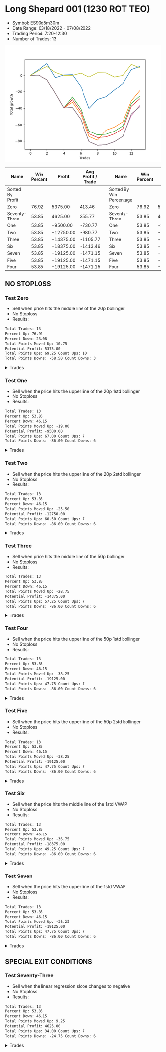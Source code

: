 # Long Shepard 001 (1230 ROT TEO) 
- Symbol: ES90d5m30m
- Date Range: 03/18/2022 - 07/08/2022
- Trading Period: 7:20-12:30
- Number of Trades: 13

![Plot](LongShepard001(1230ROTTEO)ES90d5m30m.png)

| Name | Win Percent | Profit | Avg Profit / Trade |     | Name | Win Percent | Profit | Avg Profit / Trade |
| ---- | ----------- | ------ | ------------------ | --- | ---- | ----------- | ------ | ------------------ |
| Sorted By <br> Profit | | | | | Sorted By <br> Win Percentage ||||
| Zero | 76.92 | 5375.00 | 413.46 |     | Zero | 76.92 | 5375.00 | 413.46 |
| Seventy-Three | 53.85 | 4625.00 | 355.77 |     | Seventy-Three | 53.85 | 4625.00 | 355.77 |
| One | 53.85 | -9500.00 | -730.77 |     | One | 53.85 | -9500.00 | -730.77 |
| Two | 53.85 | -12750.00 | -980.77 |     | Two | 53.85 | -12750.00 | -980.77 |
| Three | 53.85 | -14375.00 | -1105.77 |     | Three | 53.85 | -14375.00 | -1105.77 |
| Six | 53.85 | -18375.00 | -1413.46 |     | Six | 53.85 | -18375.00 | -1413.46 |
| Seven | 53.85 | -19125.00 | -1471.15 |     | Seven | 53.85 | -19125.00 | -1471.15 |
| Five | 53.85 | -19125.00 | -1471.15 |     | Five | 53.85 | -19125.00 | -1471.15 |
| Four | 53.85 | -19125.00 | -1471.15 |     | Four | 53.85 | -19125.00 | -1471.15 |

## NO STOPLOSS

### Test Zero
* Sell when price hits the middle line of the 20p bollinger
* No Stoploss
* Results:
```
Total Trades: 13
Percent Up: 76.92
Percent Down: 23.08
Total Points Moved Up: 10.75
Potential Profit: 5375.00
Total Points Ups: 69.25 Count Ups: 10
Total Points Downs: -58.50 Count Downs: 3
```

<details><summary>Trades</summary>

<code>In: 2022-04-11 08:30:00		Out: 2022-04-11 08:36:10		Total Position Time: 06:10		Total Move Up: 7.00		Total to Date: 7.00</code> <br />
<code>In: 2022-04-21 10:25:00		Out: 2022-04-21 10:31:05		Total Position Time: 06:05		Total Move Up: 7.25		Total to Date: 14.25</code> <br />
<code>In: 2022-04-22 08:10:00		Out: 2022-04-22 08:40:55		Total Position Time: 30:55		Total Move Up: -17.00		Total to Date: -2.75</code> <br />
<code>In: 2022-04-22 11:20:00		Out: 2022-04-22 11:21:10		Total Position Time: 01:10		Total Move Up: 3.25		Total to Date: 0.50</code> <br />
<code>In: 2022-04-22 12:15:00		Out: 2022-04-22 12:16:10		Total Position Time: 01:10		Total Move Up: 0.50		Total to Date: 1.00</code> <br />
<code>In: 2022-05-02 11:00:00		Out: 2022-05-02 11:30:55		Total Position Time: 30:55		Total Move Up: -14.50		Total to Date: -13.50</code> <br />
<code>In: 2022-05-05 08:40:00		Out: 2022-05-05 09:10:55		Total Position Time: 30:55		Total Move Up: -27.00		Total to Date: -40.50</code> <br />
<code>In: 2022-05-05 09:10:00		Out: 2022-05-05 09:21:10		Total Position Time: 11:10		Total Move Up: 11.00		Total to Date: -29.50</code> <br />
<code>In: 2022-05-20 10:35:00		Out: 2022-05-20 10:38:05		Total Position Time: 03:05		Total Move Up: 3.25		Total to Date: -26.25</code> <br />
<code>In: 2022-05-24 08:00:00		Out: 2022-05-24 08:16:40		Total Position Time: 16:40		Total Move Up: 8.25		Total to Date: -18.00</code> <br />
<code>In: 2022-06-01 09:10:00		Out: 2022-06-01 09:33:05		Total Position Time: 23:05		Total Move Up: 8.25		Total to Date: -9.75</code> <br />
<code>In: 2022-06-13 08:15:00		Out: 2022-06-13 08:23:35		Total Position Time: 08:35		Total Move Up: 16.75		Total to Date: 7.00</code> <br />
<code>In: 2022-06-13 08:20:00		Out: 2022-06-13 08:23:35		Total Position Time: 03:35		Total Move Up: 3.75		Total to Date: 10.75</code> <br />


</details>

### Test One
* Sell when the price hits the upper line of the 20p 1std bollinger
* No Stoploss
* Results:
```
Total Trades: 13
Percent Up: 53.85
Percent Down: 46.15
Total Points Moved Up: -19.00
Potential Profit: -9500.00
Total Points Ups: 67.00 Count Ups: 7
Total Points Downs: -86.00 Count Downs: 6
```

<details><summary>Trades</summary>

<code>In: 2022-04-11 08:30:00		Out: 2022-04-11 09:00:55		Total Position Time: 30:55		Total Move Up: 0.25		Total to Date: 0.25</code> <br />
<code>In: 2022-04-21 10:25:00		Out: 2022-04-21 10:55:55		Total Position Time: 30:55		Total Move Up: -5.50		Total to Date: -5.25</code> <br />
<code>In: 2022-04-22 08:10:00		Out: 2022-04-22 08:40:55		Total Position Time: 30:55		Total Move Up: -17.00		Total to Date: -22.25</code> <br />
<code>In: 2022-04-22 11:20:00		Out: 2022-04-22 11:50:55		Total Position Time: 30:55		Total Move Up: -17.50		Total to Date: -39.75</code> <br />
<code>In: 2022-04-22 12:15:00		Out: 2022-04-22 12:16:55		Total Position Time: 01:55		Total Move Up: 6.75		Total to Date: -33.00</code> <br />
<code>In: 2022-05-02 11:00:00		Out: 2022-05-02 11:30:55		Total Position Time: 30:55		Total Move Up: -14.50		Total to Date: -47.50</code> <br />
<code>In: 2022-05-05 08:40:00		Out: 2022-05-05 09:10:55		Total Position Time: 30:55		Total Move Up: -27.00		Total to Date: -74.50</code> <br />
<code>In: 2022-05-05 09:10:00		Out: 2022-05-05 09:40:55		Total Position Time: 30:55		Total Move Up: -4.50		Total to Date: -79.00</code> <br />
<code>In: 2022-05-20 10:35:00		Out: 2022-05-20 10:54:15		Total Position Time: 19:15		Total Move Up: 12.25		Total to Date: -66.75</code> <br />
<code>In: 2022-05-24 08:00:00		Out: 2022-05-24 08:30:55		Total Position Time: 30:55		Total Move Up: 3.75		Total to Date: -63.00</code> <br />
<code>In: 2022-06-01 09:10:00		Out: 2022-06-01 09:40:55		Total Position Time: 30:55		Total Move Up: 6.50		Total to Date: -56.50</code> <br />
<code>In: 2022-06-13 08:15:00		Out: 2022-06-13 08:39:15		Total Position Time: 24:15		Total Move Up: 25.25		Total to Date: -31.25</code> <br />
<code>In: 2022-06-13 08:20:00		Out: 2022-06-13 08:39:15		Total Position Time: 19:15		Total Move Up: 12.25		Total to Date: -19.00</code> <br />


</details>

### Test Two
* Sell when the price hits the upper line of the 20p 2std bollinger
* No Stoploss
* Results:
```
Total Trades: 13
Percent Up: 53.85
Percent Down: 46.15
Total Points Moved Up: -25.50
Potential Profit: -12750.00
Total Points Ups: 60.50 Count Ups: 7
Total Points Downs: -86.00 Count Downs: 6
```

<details><summary>Trades</summary>

<code>In: 2022-04-11 08:30:00		Out: 2022-04-11 09:00:55		Total Position Time: 30:55		Total Move Up: 0.25		Total to Date: 0.25</code> <br />
<code>In: 2022-04-21 10:25:00		Out: 2022-04-21 10:55:55		Total Position Time: 30:55		Total Move Up: -5.50		Total to Date: -5.25</code> <br />
<code>In: 2022-04-22 08:10:00		Out: 2022-04-22 08:40:55		Total Position Time: 30:55		Total Move Up: -17.00		Total to Date: -22.25</code> <br />
<code>In: 2022-04-22 11:20:00		Out: 2022-04-22 11:50:55		Total Position Time: 30:55		Total Move Up: -17.50		Total to Date: -39.75</code> <br />
<code>In: 2022-04-22 12:15:00		Out: 2022-04-22 12:33:15		Total Position Time: 18:15		Total Move Up: 13.25		Total to Date: -26.50</code> <br />
<code>In: 2022-05-02 11:00:00		Out: 2022-05-02 11:30:55		Total Position Time: 30:55		Total Move Up: -14.50		Total to Date: -41.00</code> <br />
<code>In: 2022-05-05 08:40:00		Out: 2022-05-05 09:10:55		Total Position Time: 30:55		Total Move Up: -27.00		Total to Date: -68.00</code> <br />
<code>In: 2022-05-05 09:10:00		Out: 2022-05-05 09:40:55		Total Position Time: 30:55		Total Move Up: -4.50		Total to Date: -72.50</code> <br />
<code>In: 2022-05-20 10:35:00		Out: 2022-05-20 11:05:55		Total Position Time: 30:55		Total Move Up: 0.75		Total to Date: -71.75</code> <br />
<code>In: 2022-05-24 08:00:00		Out: 2022-05-24 08:30:55		Total Position Time: 30:55		Total Move Up: 3.75		Total to Date: -68.00</code> <br />
<code>In: 2022-06-01 09:10:00		Out: 2022-06-01 09:40:55		Total Position Time: 30:55		Total Move Up: 6.50		Total to Date: -61.50</code> <br />
<code>In: 2022-06-13 08:15:00		Out: 2022-06-13 08:45:55		Total Position Time: 30:55		Total Move Up: 27.00		Total to Date: -34.50</code> <br />
<code>In: 2022-06-13 08:20:00		Out: 2022-06-13 08:50:55		Total Position Time: 30:55		Total Move Up: 9.00		Total to Date: -25.50</code> <br />


</details>

### Test Three
* Sell when price hits the middle line of the 50p bollinger
* No Stoploss
* Results:
```
Total Trades: 13
Percent Up: 53.85
Percent Down: 46.15
Total Points Moved Up: -28.75
Potential Profit: -14375.00
Total Points Ups: 57.25 Count Ups: 7
Total Points Downs: -86.00 Count Downs: 6
```

<details><summary>Trades</summary>

<code>In: 2022-04-11 08:30:00		Out: 2022-04-11 09:00:55		Total Position Time: 30:55		Total Move Up: 0.25		Total to Date: 0.25</code> <br />
<code>In: 2022-04-21 10:25:00		Out: 2022-04-21 10:55:55		Total Position Time: 30:55		Total Move Up: -5.50		Total to Date: -5.25</code> <br />
<code>In: 2022-04-22 08:10:00		Out: 2022-04-22 08:40:55		Total Position Time: 30:55		Total Move Up: -17.00		Total to Date: -22.25</code> <br />
<code>In: 2022-04-22 11:20:00		Out: 2022-04-22 11:50:55		Total Position Time: 30:55		Total Move Up: -17.50		Total to Date: -39.75</code> <br />
<code>In: 2022-04-22 12:15:00		Out: 2022-04-22 12:32:25		Total Position Time: 17:25		Total Move Up: 10.00		Total to Date: -29.75</code> <br />
<code>In: 2022-05-02 11:00:00		Out: 2022-05-02 11:30:55		Total Position Time: 30:55		Total Move Up: -14.50		Total to Date: -44.25</code> <br />
<code>In: 2022-05-05 08:40:00		Out: 2022-05-05 09:10:55		Total Position Time: 30:55		Total Move Up: -27.00		Total to Date: -71.25</code> <br />
<code>In: 2022-05-05 09:10:00		Out: 2022-05-05 09:40:55		Total Position Time: 30:55		Total Move Up: -4.50		Total to Date: -75.75</code> <br />
<code>In: 2022-05-20 10:35:00		Out: 2022-05-20 11:05:55		Total Position Time: 30:55		Total Move Up: 0.75		Total to Date: -75.00</code> <br />
<code>In: 2022-05-24 08:00:00		Out: 2022-05-24 08:30:55		Total Position Time: 30:55		Total Move Up: 3.75		Total to Date: -71.25</code> <br />
<code>In: 2022-06-01 09:10:00		Out: 2022-06-01 09:40:55		Total Position Time: 30:55		Total Move Up: 6.50		Total to Date: -64.75</code> <br />
<code>In: 2022-06-13 08:15:00		Out: 2022-06-13 08:45:55		Total Position Time: 30:55		Total Move Up: 27.00		Total to Date: -37.75</code> <br />
<code>In: 2022-06-13 08:20:00		Out: 2022-06-13 08:50:55		Total Position Time: 30:55		Total Move Up: 9.00		Total to Date: -28.75</code> <br />


</details>

### Test Four
* Sell when the price hits the upper line of the 50p 1std bollinger
* No Stoploss
* Results:
```
Total Trades: 13
Percent Up: 53.85
Percent Down: 46.15
Total Points Moved Up: -38.25
Potential Profit: -19125.00
Total Points Ups: 47.75 Count Ups: 7
Total Points Downs: -86.00 Count Downs: 6
```

<details><summary>Trades</summary>

<code>In: 2022-04-11 08:30:00		Out: 2022-04-11 09:00:55		Total Position Time: 30:55		Total Move Up: 0.25		Total to Date: 0.25</code> <br />
<code>In: 2022-04-21 10:25:00		Out: 2022-04-21 10:55:55		Total Position Time: 30:55		Total Move Up: -5.50		Total to Date: -5.25</code> <br />
<code>In: 2022-04-22 08:10:00		Out: 2022-04-22 08:40:55		Total Position Time: 30:55		Total Move Up: -17.00		Total to Date: -22.25</code> <br />
<code>In: 2022-04-22 11:20:00		Out: 2022-04-22 11:50:55		Total Position Time: 30:55		Total Move Up: -17.50		Total to Date: -39.75</code> <br />
<code>In: 2022-04-22 12:15:00		Out: 2022-04-22 12:45:55		Total Position Time: 30:55		Total Move Up: 0.50		Total to Date: -39.25</code> <br />
<code>In: 2022-05-02 11:00:00		Out: 2022-05-02 11:30:55		Total Position Time: 30:55		Total Move Up: -14.50		Total to Date: -53.75</code> <br />
<code>In: 2022-05-05 08:40:00		Out: 2022-05-05 09:10:55		Total Position Time: 30:55		Total Move Up: -27.00		Total to Date: -80.75</code> <br />
<code>In: 2022-05-05 09:10:00		Out: 2022-05-05 09:40:55		Total Position Time: 30:55		Total Move Up: -4.50		Total to Date: -85.25</code> <br />
<code>In: 2022-05-20 10:35:00		Out: 2022-05-20 11:05:55		Total Position Time: 30:55		Total Move Up: 0.75		Total to Date: -84.50</code> <br />
<code>In: 2022-05-24 08:00:00		Out: 2022-05-24 08:30:55		Total Position Time: 30:55		Total Move Up: 3.75		Total to Date: -80.75</code> <br />
<code>In: 2022-06-01 09:10:00		Out: 2022-06-01 09:40:55		Total Position Time: 30:55		Total Move Up: 6.50		Total to Date: -74.25</code> <br />
<code>In: 2022-06-13 08:15:00		Out: 2022-06-13 08:45:55		Total Position Time: 30:55		Total Move Up: 27.00		Total to Date: -47.25</code> <br />
<code>In: 2022-06-13 08:20:00		Out: 2022-06-13 08:50:55		Total Position Time: 30:55		Total Move Up: 9.00		Total to Date: -38.25</code> <br />


</details>

### Test Five
* Sell when the price hits the upper line of the 50p 2std bollinger
* No Stoploss
* Results:
```
Total Trades: 13
Percent Up: 53.85
Percent Down: 46.15
Total Points Moved Up: -38.25
Potential Profit: -19125.00
Total Points Ups: 47.75 Count Ups: 7
Total Points Downs: -86.00 Count Downs: 6
```

<details><summary>Trades</summary>

<code>In: 2022-04-11 08:30:00		Out: 2022-04-11 09:00:55		Total Position Time: 30:55		Total Move Up: 0.25		Total to Date: 0.25</code> <br />
<code>In: 2022-04-21 10:25:00		Out: 2022-04-21 10:55:55		Total Position Time: 30:55		Total Move Up: -5.50		Total to Date: -5.25</code> <br />
<code>In: 2022-04-22 08:10:00		Out: 2022-04-22 08:40:55		Total Position Time: 30:55		Total Move Up: -17.00		Total to Date: -22.25</code> <br />
<code>In: 2022-04-22 11:20:00		Out: 2022-04-22 11:50:55		Total Position Time: 30:55		Total Move Up: -17.50		Total to Date: -39.75</code> <br />
<code>In: 2022-04-22 12:15:00		Out: 2022-04-22 12:45:55		Total Position Time: 30:55		Total Move Up: 0.50		Total to Date: -39.25</code> <br />
<code>In: 2022-05-02 11:00:00		Out: 2022-05-02 11:30:55		Total Position Time: 30:55		Total Move Up: -14.50		Total to Date: -53.75</code> <br />
<code>In: 2022-05-05 08:40:00		Out: 2022-05-05 09:10:55		Total Position Time: 30:55		Total Move Up: -27.00		Total to Date: -80.75</code> <br />
<code>In: 2022-05-05 09:10:00		Out: 2022-05-05 09:40:55		Total Position Time: 30:55		Total Move Up: -4.50		Total to Date: -85.25</code> <br />
<code>In: 2022-05-20 10:35:00		Out: 2022-05-20 11:05:55		Total Position Time: 30:55		Total Move Up: 0.75		Total to Date: -84.50</code> <br />
<code>In: 2022-05-24 08:00:00		Out: 2022-05-24 08:30:55		Total Position Time: 30:55		Total Move Up: 3.75		Total to Date: -80.75</code> <br />
<code>In: 2022-06-01 09:10:00		Out: 2022-06-01 09:40:55		Total Position Time: 30:55		Total Move Up: 6.50		Total to Date: -74.25</code> <br />
<code>In: 2022-06-13 08:15:00		Out: 2022-06-13 08:45:55		Total Position Time: 30:55		Total Move Up: 27.00		Total to Date: -47.25</code> <br />
<code>In: 2022-06-13 08:20:00		Out: 2022-06-13 08:50:55		Total Position Time: 30:55		Total Move Up: 9.00		Total to Date: -38.25</code> <br />


</details>

### Test Six
* Sell when the price hits the middle line of the 1std VWAP
* No Stoploss
* Results:
```
Total Trades: 13
Percent Up: 53.85
Percent Down: 46.15
Total Points Moved Up: -36.75
Potential Profit: -18375.00
Total Points Ups: 49.25 Count Ups: 7
Total Points Downs: -86.00 Count Downs: 6
```

<details><summary>Trades</summary>

<code>In: 2022-04-11 08:30:00		Out: 2022-04-11 09:00:55		Total Position Time: 30:55		Total Move Up: 0.25		Total to Date: 0.25</code> <br />
<code>In: 2022-04-21 10:25:00		Out: 2022-04-21 10:55:55		Total Position Time: 30:55		Total Move Up: -5.50		Total to Date: -5.25</code> <br />
<code>In: 2022-04-22 08:10:00		Out: 2022-04-22 08:40:55		Total Position Time: 30:55		Total Move Up: -17.00		Total to Date: -22.25</code> <br />
<code>In: 2022-04-22 11:20:00		Out: 2022-04-22 11:50:55		Total Position Time: 30:55		Total Move Up: -17.50		Total to Date: -39.75</code> <br />
<code>In: 2022-04-22 12:15:00		Out: 2022-04-22 12:45:55		Total Position Time: 30:55		Total Move Up: 0.50		Total to Date: -39.25</code> <br />
<code>In: 2022-05-02 11:00:00		Out: 2022-05-02 11:30:55		Total Position Time: 30:55		Total Move Up: -14.50		Total to Date: -53.75</code> <br />
<code>In: 2022-05-05 08:40:00		Out: 2022-05-05 09:10:55		Total Position Time: 30:55		Total Move Up: -27.00		Total to Date: -80.75</code> <br />
<code>In: 2022-05-05 09:10:00		Out: 2022-05-05 09:40:55		Total Position Time: 30:55		Total Move Up: -4.50		Total to Date: -85.25</code> <br />
<code>In: 2022-05-20 10:35:00		Out: 2022-05-20 11:05:55		Total Position Time: 30:55		Total Move Up: 0.75		Total to Date: -84.50</code> <br />
<code>In: 2022-05-24 08:00:00		Out: 2022-05-24 08:30:55		Total Position Time: 30:55		Total Move Up: 3.75		Total to Date: -80.75</code> <br />
<code>In: 2022-06-01 09:10:00		Out: 2022-06-01 09:40:55		Total Position Time: 30:55		Total Move Up: 6.50		Total to Date: -74.25</code> <br />
<code>In: 2022-06-13 08:15:00		Out: 2022-06-13 08:39:15		Total Position Time: 24:15		Total Move Up: 25.25		Total to Date: -49.00</code> <br />
<code>In: 2022-06-13 08:20:00		Out: 2022-06-13 08:39:15		Total Position Time: 19:15		Total Move Up: 12.25		Total to Date: -36.75</code> <br />


</details>

### Test Seven
* Sell when the price hits the upper line of the 1std VWAP
* No Stoploss
* Results:
```
Total Trades: 13
Percent Up: 53.85
Percent Down: 46.15
Total Points Moved Up: -38.25
Potential Profit: -19125.00
Total Points Ups: 47.75 Count Ups: 7
Total Points Downs: -86.00 Count Downs: 6
```

<details><summary>Trades</summary>

<code>In: 2022-04-11 08:30:00		Out: 2022-04-11 09:00:55		Total Position Time: 30:55		Total Move Up: 0.25		Total to Date: 0.25</code> <br />
<code>In: 2022-04-21 10:25:00		Out: 2022-04-21 10:55:55		Total Position Time: 30:55		Total Move Up: -5.50		Total to Date: -5.25</code> <br />
<code>In: 2022-04-22 08:10:00		Out: 2022-04-22 08:40:55		Total Position Time: 30:55		Total Move Up: -17.00		Total to Date: -22.25</code> <br />
<code>In: 2022-04-22 11:20:00		Out: 2022-04-22 11:50:55		Total Position Time: 30:55		Total Move Up: -17.50		Total to Date: -39.75</code> <br />
<code>In: 2022-04-22 12:15:00		Out: 2022-04-22 12:45:55		Total Position Time: 30:55		Total Move Up: 0.50		Total to Date: -39.25</code> <br />
<code>In: 2022-05-02 11:00:00		Out: 2022-05-02 11:30:55		Total Position Time: 30:55		Total Move Up: -14.50		Total to Date: -53.75</code> <br />
<code>In: 2022-05-05 08:40:00		Out: 2022-05-05 09:10:55		Total Position Time: 30:55		Total Move Up: -27.00		Total to Date: -80.75</code> <br />
<code>In: 2022-05-05 09:10:00		Out: 2022-05-05 09:40:55		Total Position Time: 30:55		Total Move Up: -4.50		Total to Date: -85.25</code> <br />
<code>In: 2022-05-20 10:35:00		Out: 2022-05-20 11:05:55		Total Position Time: 30:55		Total Move Up: 0.75		Total to Date: -84.50</code> <br />
<code>In: 2022-05-24 08:00:00		Out: 2022-05-24 08:30:55		Total Position Time: 30:55		Total Move Up: 3.75		Total to Date: -80.75</code> <br />
<code>In: 2022-06-01 09:10:00		Out: 2022-06-01 09:40:55		Total Position Time: 30:55		Total Move Up: 6.50		Total to Date: -74.25</code> <br />
<code>In: 2022-06-13 08:15:00		Out: 2022-06-13 08:45:55		Total Position Time: 30:55		Total Move Up: 27.00		Total to Date: -47.25</code> <br />
<code>In: 2022-06-13 08:20:00		Out: 2022-06-13 08:50:55		Total Position Time: 30:55		Total Move Up: 9.00		Total to Date: -38.25</code> <br />


</details>

## SPECIAL EXIT CONDITIONS 

### Test Seventy-Three
* Sell when the linear regression slope changes to negative
* No Stoploss
* Results:
```
Total Trades: 13
Percent Up: 53.85
Percent Down: 46.15
Total Points Moved Up: 9.25
Potential Profit: 4625.00
Total Points Ups: 34.00 Count Ups: 7
Total Points Downs: -24.75 Count Downs: 6
```

<details><summary>Trades</summary>

<code>In: 2022-04-11 08:30:00		Out: 2022-04-11 08:37:05		Total Position Time: 07:05		Total Move Up: 5.75		Total to Date: 5.75</code> <br />
<code>In: 2022-04-21 10:25:00		Out: 2022-04-21 10:29:05		Total Position Time: 04:05		Total Move Up: 5.00		Total to Date: 10.75</code> <br />
<code>In: 2022-04-22 08:10:00		Out: 2022-04-22 08:16:05		Total Position Time: 06:05		Total Move Up: -7.25		Total to Date: 3.50</code> <br />
<code>In: 2022-04-22 11:20:00		Out: 2022-04-22 11:24:05		Total Position Time: 04:05		Total Move Up: -3.50		Total to Date: 0.00</code> <br />
<code>In: 2022-04-22 12:15:00		Out: 2022-04-22 12:23:05		Total Position Time: 08:05		Total Move Up: 0.00		Total to Date: 0.00</code> <br />
<code>In: 2022-05-02 11:00:00		Out: 2022-05-02 11:03:05		Total Position Time: 03:05		Total Move Up: 2.75		Total to Date: 2.75</code> <br />
<code>In: 2022-05-05 08:40:00		Out: 2022-05-05 08:43:05		Total Position Time: 03:05		Total Move Up: -4.75		Total to Date: -2.00</code> <br />
<code>In: 2022-05-05 09:10:00		Out: 2022-05-05 09:14:05		Total Position Time: 04:05		Total Move Up: 5.25		Total to Date: 3.25</code> <br />
<code>In: 2022-05-20 10:35:00		Out: 2022-05-20 10:45:05		Total Position Time: 10:05		Total Move Up: -0.25		Total to Date: 3.00</code> <br />
<code>In: 2022-05-24 08:00:00		Out: 2022-05-24 08:19:05		Total Position Time: 19:05		Total Move Up: -5.00		Total to Date: -2.00</code> <br />
<code>In: 2022-06-01 09:10:00		Out: 2022-06-01 09:19:05		Total Position Time: 09:05		Total Move Up: 2.00		Total to Date: 0.00</code> <br />
<code>In: 2022-06-13 08:15:00		Out: 2022-06-13 08:29:05		Total Position Time: 14:05		Total Move Up: 13.25		Total to Date: 13.25</code> <br />
<code>In: 2022-06-13 08:20:00		Out: 2022-06-13 08:33:05		Total Position Time: 13:05		Total Move Up: -4.00		Total to Date: 9.25</code> <br />


</details>